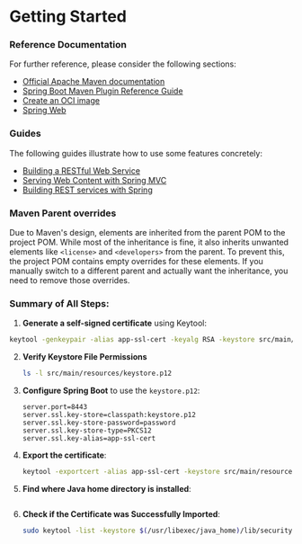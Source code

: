 # Getting Started

### Reference Documentation

For further reference, please consider the following sections:

* [Official Apache Maven documentation](https://maven.apache.org/guides/index.html)
* [Spring Boot Maven Plugin Reference Guide](https://docs.spring.io/spring-boot/3.3.4/maven-plugin)
* [Create an OCI image](https://docs.spring.io/spring-boot/3.3.4/maven-plugin/build-image.html)
* [Spring Web](https://docs.spring.io/spring-boot/docs/3.3.4/reference/htmlsingle/index.html#web)

### Guides

The following guides illustrate how to use some features concretely:

* [Building a RESTful Web Service](https://spring.io/guides/gs/rest-service/)
* [Serving Web Content with Spring MVC](https://spring.io/guides/gs/serving-web-content/)
* [Building REST services with Spring](https://spring.io/guides/tutorials/rest/)

### Maven Parent overrides

Due to Maven's design, elements are inherited from the parent POM to the project POM.
While most of the inheritance is fine, it also inherits unwanted elements like `<license>` and `<developers>` from the
parent.
To prevent this, the project POM contains empty overrides for these elements.
If you manually switch to a different parent and actually want the inheritance, you need to remove those overrides.


### **Summary of All Steps**:

1. **Generate a self-signed certificate** using Keytool:
```bash
keytool -genkeypair -alias app-ssl-cert -keyalg RSA -keystore src/main/resources/keystore.p12 -storetype PKCS12 -storepass password -dname "CN=localhost, OU=Development, O=Company, L=City, ST=State, C=US"
```

2. **Verify Keystore File Permissions**
   ```bash
   ls -l src/main/resources/keystore.p12
   ```

3. **Configure Spring Boot** to use the `keystore.p12`:
   ```properties
   server.port=8443
   server.ssl.key-store=classpath:keystore.p12
   server.ssl.key-store-password=password
   server.ssl.key-store-type=PKCS12
   server.ssl.key-alias=app-ssl-cert
   ```

4. **Export the certificate**:
   ```bash
   keytool -exportcert -alias app-ssl-cert -keystore src/main/resources/keystore.p12 -storepass password -file localhost.crt -rfc && sudo keytool -importcert -alias app-ssl-cert -file localhost.crt -keystore $(/usr/libexec/java_home)/lib/security/cacerts -storepass changeit -noprompt
   ```
   
5. **Find where Java home directory is installed**:
    ```bash
    ```

6. **Check if the Certificate was Successfully Imported**:
   ```bash
   sudo keytool -list -keystore $(/usr/libexec/java_home)/lib/security/cacerts -storepass changeit | grep localhost
   ```